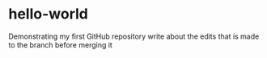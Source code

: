 # hello-world
Demonstrating my first GitHub repository
write about the edits that is made to the branch before merging it 
